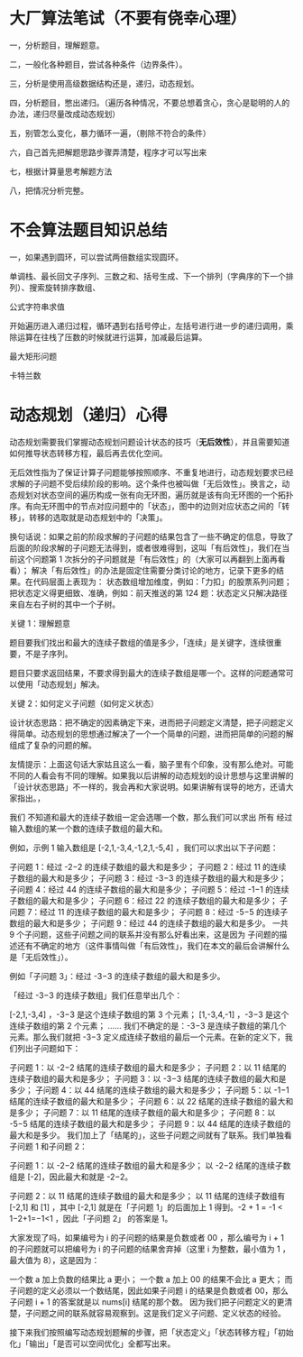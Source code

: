 # 大厂算法笔试（不要有侥幸心理）

一，分析题目，理解题意。

二，一般化各种题目，尝试各种条件（边界条件）。

三，分析是使用高级数据结构还是，递归，动态规划。

四，分析题目，憋出递归。（遍历各种情况，不要总想着贪心，贪心是聪明的人的办法，递归尽量改成动态规划）

五，别管怎么变化，暴力循环一遍，（剔除不符合的条件）

六，自己首先把解题思路步骤弄清楚，程序才可以写出来

七，根据计算量思考解题方法

八，把情况分析完整。

# 不会算法题目知识总结

一，如果遇到圆环，可以尝试两倍数组实现圆环。

单调栈、最长回文子序列、三数之和、括号生成、下一个排列（字典序的下一个排列）、搜索旋转排序数组、

公式字符串求值

开始遍历进入递归过程，循环遇到右括号停止，左括号进行进一步的递归调用，乘除运算在往栈了压数的时候就进行运算，加减最后运算。

最大矩形问题

卡特兰数





# 动态规划（递归）心得

动态规划需要我们掌握动态规划问题设计状态的技巧（**无后效性**），并且需要知道如何推导状态转移方程，最后再去优化空间。

无后效性指为了保证计算子问题能够按照顺序、不重复地进行，动态规划要求已经求解的子问题不受后续阶段的影响。这个条件也被叫做「无后效性」。换言之，动态规划对状态空间的遍历构成一张有向无环图，遍历就是该有向无环图的一个拓扑序。有向无环图中的节点对应问题中的「状态」，图中的边则对应状态之间的「转移」，转移的选取就是动态规划中的「决策」。

换句话说：如果之前的阶段求解的子问题的结果包含了一些不确定的信息，导致了后面的阶段求解的子问题无法得到，或者很难得到，这叫「有后效性」，我们在当前这个问题第 1 次拆分的子问题就是「有后效性」的（大家可以再翻到上面再看看）；
解决「有后效性」的办法是固定住需要分类讨论的地方，记录下更多的结果。在代码层面上表现为：
状态数组增加维度，例如：「力扣」的股票系列问题；
把状态定义得更细致、准确，例如：前天推送的第 124 题：状态定义只解决路径来自左右子树的其中一个子树。

关键 1：理解题意

题目要我们找出和最大的连续子数组的值是多少，「连续」是关键字，连续很重要，不是子序列。

题目只要求返回结果，不要求得到最大的连续子数组是哪一个。这样的问题通常可以使用「动态规划」解决。

关键 2：如何定义子问题（如何定义状态）

设计状态思路：把不确定的因素确定下来，进而把子问题定义清楚，把子问题定义得简单。动态规划的思想通过解决了一个一个简单的问题，进而把简单的问题的解组成了复杂的问题的解。

友情提示：上面这句话大家姑且这么一看，脑子里有个印象，没有那么绝对。可能不同的人看会有不同的理解。如果我以后讲解的动态规划的设计思想与这里讲解的「设计状态思路」不一样的，我会再和大家说明。如果讲解有误导的地方，还请大家指出。，

我们 不知道和最大的连续子数组一定会选哪一个数，那么我们可以求出 所有 经过输入数组的某一个数的连续子数组的最大和。

例如，示例 1 输入数组是 [-2,1,-3,4,-1,2,1,-5,4] ，我们可以求出以下子问题：

子问题 1：经过 -2−2 的连续子数组的最大和是多少；
子问题 2：经过 11 的连续子数组的最大和是多少；
子问题 3：经过 -3−3 的连续子数组的最大和是多少；
子问题 4：经过 44 的连续子数组的最大和是多少；
子问题 5：经过 -1−1 的连续子数组的最大和是多少；
子问题 6：经过 22 的连续子数组的最大和是多少；
子问题 7：经过 11 的连续子数组的最大和是多少；
子问题 8：经过 -5−5 的连续子数组的最大和是多少；
子问题 9：经过 44 的连续子数组的最大和是多少。
一共 9 个子问题，这些子问题之间的联系并没有那么好看出来，这是因为 子问题的描述还有不确定的地方（这件事情叫做「有后效性」，我们在本文的最后会讲解什么是「无后效性」）。

例如「子问题 3」：经过 -3−3 的连续子数组的最大和是多少。

「经过 -3−3 的连续子数组」我们任意举出几个：

[-2,1,-3,4] ，-3−3 是这个连续子数组的第 3 个元素；
[1,-3,4,-1] ，-3−3 是这个连续子数组的第 2 个元素；
……
我们不确定的是：-3−3 是连续子数组的第几个元素。那么我们就把 -3−3 定义成连续子数组的最后一个元素。在新的定义下，我们列出子问题如下：

子问题 1：以 -2−2 结尾的连续子数组的最大和是多少；
子问题 2：以 11 结尾的连续子数组的最大和是多少；
子问题 3：以 -3−3 结尾的连续子数组的最大和是多少；
子问题 4：以 44 结尾的连续子数组的最大和是多少；
子问题 5：以 -1−1 结尾的连续子数组的最大和是多少；
子问题 6：以 22 结尾的连续子数组的最大和是多少；
子问题 7：以 11 结尾的连续子数组的最大和是多少；
子问题 8：以 -5−5 结尾的连续子数组的最大和是多少；
子问题 9：以 44 结尾的连续子数组的最大和是多少。
我们加上了「结尾的」，这些子问题之间就有了联系。我们单独看子问题 1 和子问题 2：

子问题 1：以 -2−2 结尾的连续子数组的最大和是多少；
以 -2−2 结尾的连续子数组是 [-2]，因此最大和就是 -2−2。

子问题 2：以 11 结尾的连续子数组的最大和是多少；
以 11 结尾的连续子数组有 [-2,1] 和 [1] ，其中 [-2,1] 就是在「子问题 1」的后面加上 1 得到。-2 + 1 = -1 < 1−2+1=−1<1 ，因此「子问题 2」 的答案是 1。

大家发现了吗，如果编号为 i 的子问题的结果是负数或者 00 ，那么编号为 i + 1 的子问题就可以把编号为 i 的子问题的结果舍弃掉（这里 i 为整数，最小值为 1 ，最大值为 8），这是因为：

一个数 a 加上负数的结果比 a 更小；
一个数 a 加上 00 的结果不会比 a 更大；
而子问题的定义必须以一个数结尾，因此如果子问题 i 的结果是负数或者 00，那么子问题 i + 1 的答案就是以 nums[i] 结尾的那个数。
因为我们把子问题定义的更清楚，子问题之间的联系就容易观察到。这是我们定义子问题、定义状态的经验。

接下来我们按照编写动态规划题解的步骤，把「状态定义」「状态转移方程」「初始化」「输出」「是否可以空间优化」全都写出来。
